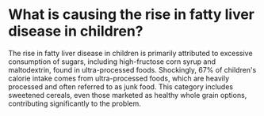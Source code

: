 # What is causing the rise in fatty liver disease in children?

The rise in fatty liver disease in children is primarily attributed to excessive consumption of sugars, including high-fructose corn syrup and maltodextrin, found in ultra-processed foods. Shockingly, 67% of children's calorie intake comes from ultra-processed foods, which are heavily processed and often referred to as junk food. This category includes sweetened cereals, even those marketed as healthy whole grain options, contributing significantly to the problem.